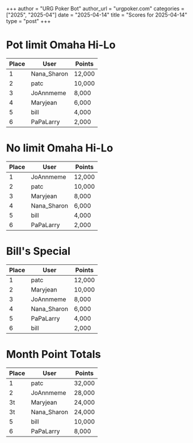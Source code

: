 +++
author = "URG Poker Bot"
author_url = "urgpoker.com"
categories = ["2025", "2025-04"]
date = "2025-04-14"
title = "Scores for 2025-04-14"
type = "post"
+++
# Pot limit Omaha Hi-Lo

| Place | User | Points |
|-------|------|--------|
| 1 | Nana_Sharon | 12,000 |
| 2 | patc | 10,000 |
| 3 | JoAnnmeme | 8,000 |
| 4 | Maryjean | 6,000 |
| 5 | bill | 4,000 |
| 6 | PaPaLarry | 2,000 |

# No limit Omaha Hi-Lo

| Place | User | Points |
|-------|------|--------|
| 1 | JoAnnmeme | 12,000 |
| 2 | patc | 10,000 |
| 3 | Maryjean | 8,000 |
| 4 | Nana_Sharon | 6,000 |
| 5 | bill | 4,000 |
| 6 | PaPaLarry | 2,000 |

# Bill's Special

| Place | User | Points |
|-------|------|--------|
| 1 | patc | 12,000 |
| 2 | Maryjean | 10,000 |
| 3 | JoAnnmeme | 8,000 |
| 4 | Nana_Sharon | 6,000 |
| 5 | PaPaLarry | 4,000 |
| 6 | bill | 2,000 |

# Month Point Totals

| Place | User | Points |
|-------|------|--------|
| 1 | patc | 32,000 |
| 2 | JoAnnmeme | 28,000 |
| 3t | Maryjean | 24,000 |
| 3t | Nana_Sharon | 24,000 |
| 5 | bill | 10,000 |
| 6 | PaPaLarry | 8,000 |
